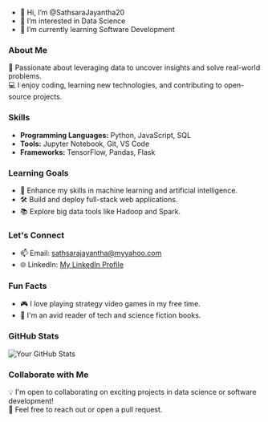 - 👋 Hi, I’m @SathsaraJayantha20
- 👀 I’m interested in Data Science
- 🌱 I’m currently learning Software Development

### About Me
🌟 Passionate about leveraging data to uncover insights and solve real-world problems.  
💻 I enjoy coding, learning new technologies, and contributing to open-source projects.

### Skills
- **Programming Languages:** Python, JavaScript, SQL
- **Tools:** Jupyter Notebook, Git, VS Code
- **Frameworks:** TensorFlow, Pandas, Flask

### Learning Goals
- 🌱 Enhance my skills in machine learning and artificial intelligence.
- 🛠️ Build and deploy full-stack web applications.
- 📚 Explore big data tools like Hadoop and Spark.

### Let's Connect
- 📫 Email: sathsarajayantha@myyahoo.com
- 🌐 LinkedIn: [My LinkedIn Profile](https://www.linkedin.com/in/sathsara-jayantha-62b814344/)

### Fun Facts
- 🎮 I love playing strategy video games in my free time.
- 📖 I'm an avid reader of tech and science fiction books.

### GitHub Stats
![Your GitHub Stats](https://github-readme-stats.vercel.app/api?username=SathsaraJayantha01&show_icons=true&theme=radical)

### Collaborate with Me
💡 I'm open to collaborating on exciting projects in data science or software development!  
🤝 Feel free to reach out or open a pull request.


<!---
SathsaraJayantha20/SathsaraJayantha20 is a ✨ special ✨ repository because its `README.md` (this file) appears on your GitHub profile.
You can click the Preview link to take a look at your changes.
--->
